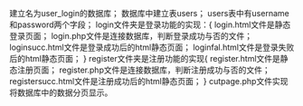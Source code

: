 建立名为user_login的数据库；
数据库中建立表users；
users表中有username和password两个字段；
login文件夹是登录功能的实现：{
    login.html文件是静态登录页面；
    login.php文件是连接数据库，判断登录成功与否的文件；
    loginsucc.html文件是登录成功后的html静态页面；
    loginfal.html文件是登录失败后的html静态页面；
    }
register文件夹是注册功能的实现{
    register.html文件是静态注册页面；
    register.php文件是连接数据库，判断注册成功与否的文件；
    registersucc.html文件是注册成功后的html静态页面；
    }
cutpage.php文件实现将数据库中的数据分页显示。    
    
